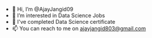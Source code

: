 - 👋 Hi, I’m @AjayJangid09
- 👀 I’m interested in Data Science Jobs
- 🌱 I've completed Data Science certificate 
- 📫 You can reach to me on ajayjangid803@gmail.com

<!---
AjayJangid09/AjayJangid09 is a ✨ special ✨ repository because its `README.md` (this file) appears on your GitHub profile.
You can click the Preview link to take a look at your changes.
--->
